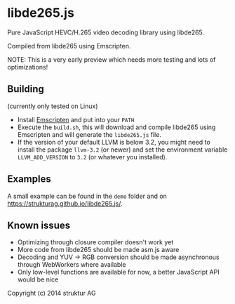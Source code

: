 # libde265.js

Pure JavaScript HEVC/H.265 video decoding library using libde265.

Compiled from libde265 using Emscripten.

NOTE: This is a very early preview which needs more testing and lots of
optimizations!

## Building

(currently only tested on Linux)

- Install [Emscripten][1] and put into your `PATH`
- Execute the `build.sh`, this will download and compile libde265 using
  Emscripten and will generate the `libde265.js` file.
- If the version of your default LLVM is below 3.2, you might need to
  install the package `llvm-3.2` (or newer) and set the environment
  variable `LLVM_ADD_VERSION` to `3.2` (or whatever you installed).

## Examples

A small example can be found in the `demo` folder and on
https://strukturag.github.io/libde265.js/.

## Known issues

- Optimizing through closure compiler doesn't work yet
- More code from libde265 should be made asm.js aware
- Decoding and YUV -> RGB conversion should be made asynchronous through
  WebWorkers where available
- Only low-level functions are available for now, a better JavaScript
  API would be nice

[1]: http://emscripten.org

Copyright (c) 2014 struktur AG
